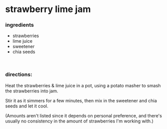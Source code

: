 # strawberry lime jam

### ingredients
- strawberries
- lime juice
- sweetener
- chia seeds

<br>

### directions:

Heat the strawberries & lime juice in a pot, using a potato masher to smash the strawberries into jam.

Stir it as it simmers for a few minutes, then mix in the sweetener and chia seeds and let it cool.

(Amounts aren't listed since it depends on personal preference, and there's usually no consistency in the amount of strawberries I'm working with.)
